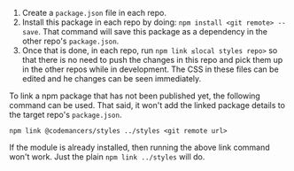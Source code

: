 1. Create a `package.json` file in each repo.
2. Install this package in each repo by doing:
   `npm install <git remote> --save`.  That command will save this
   package as a dependency in the other repo's `package.json`.
3. Once that is done, in each repo, run `npm link ≤local styles repo>`
   so that there is no need to push the changes in this repo and pick
   them up in the other repos while in development. The CSS in these
   files can be edited and he changes can be seen immediately.


To link a npm package that has not been published yet, the following
command can be used. That said, it won't add the linked package details
to the target repo's `package.json`.

    npm link @codemancers/styles ../styles <git remote url>

If the module is already installed, then running the above link command
won't work. Just the plain `npm link ../styles` will do.

